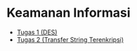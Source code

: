# Keamanan Informasi
+ [Tugas 1 (DES)](https://github.com/nabielvna/KI-B-231/tree/tugas1)
+ [Tugas 2 (Transfer String Terenkripsi)](https://github.com/nabielvna/KI-B-231/tree/tugas2)

